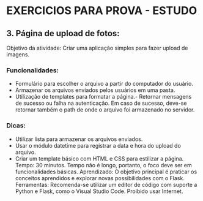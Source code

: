 # EXERCICIOS PARA PROVA - ESTUDO

## 3. Página de upload de fotos:

Objetivo da atividade: Criar uma aplicação simples para fazer upload de imagens.

### Funcionalidades:

- Formulário para escolher o arquivo a partir do computador do usuário.
- Armazenar os arquivos enviados pelos usuários em uma pasta.
- Utilização de templates para formatar a página.- Retornar mensagens de sucesso ou falha na autenticação. Em caso de sucesso, deve-se retornar também o path de onde o arquivo foi armazenado no servidor.

### Dicas:

- Utilizar lista para armazenar os arquivos enviados.
- Usar o módulo datetime para registrar a data e hora do upload do arquivo.
- Criar um template básico com HTML e CSS para estilizar a página.
  Tempo: 30 minutos. Tempo não é longo, portanto, o foco deve ser em funcionalidades básicas.
  Aprendizado: O objetivo principal é praticar os conceitos aprendidos e explorar novas possibilidades com o Flask.
  Ferramentas: Recomenda-se utilizar um editor de código com suporte a Python e Flask, como o Visual Studio Code.
  Proibido usar Internet.
